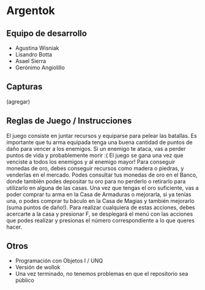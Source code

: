# Argentok

## Equipo de desarrollo

- Agustina Wisniak
- Lisandro Botta
- Asael Sierra
- Gerónimo Angiolillo

## Capturas

(agregar)

## Reglas de Juego / Instrucciones
El juego consiste en juntar recursos y equiparse para pelear las batallas.
Es importante que tu arma equipada tenga una buena cantidad de puntos de daño para vencer a los enemigos.
Si un enemigo te ataca, vas a perder puntos de vida y probablemente morir :(
El juego se gana una vez que venciste a todos los enemigos y al enemigo mayor!
Para conseguir monedas de oro, debes conseguir recursos como madera o piedras, y venderlas en el mercado. 
Podes consultar tus monedas de oro en el Banco, donde también podes depositar tu oro para no perderlo o retirarlo para utilizarlo en alguna de las casas.
Una vez que tengas el oro suficiente, vas a poder comprar tu arma en la Casa de Armaduras o mejorarla, si ya tenías una, o podes comprar tu báculo en la Casa de Magias y también mejorarlo (suma puntos de daño!). Para realizar cualquiera de estas acciones, debes acercarte a la casa y presionar F, se desplegará el menú con las acciones que podes realizar y presionas el número correspondiente a lo que queres hacer.


## Otros

- Programación con Objetos I / UNQ
- Versión de wollok
- Una vez terminado, no tenemos problemas en que el repositorio sea público 
